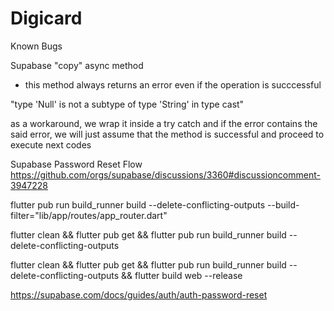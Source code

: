 # Digicard
 

Known Bugs

Supabase "copy" async method
  - this method always returns an error even if the operation is succcessful

 "type 'Null' is not a subtype of type 'String' in type cast"

 as a workaround, we wrap it inside a try catch and if the error contains the said error,
 we will just assume that the method is successful and proceed to execute next codes



Supabase Password Reset Flow
 https://github.com/orgs/supabase/discussions/3360#discussioncomment-3947228


 flutter pub run build_runner build --delete-conflicting-outputs --build-filter="lib/app/routes/app_router.dart"

 flutter clean && flutter pub get && flutter pub run build_runner build --delete-conflicting-outputs


 flutter clean && flutter pub get &&  flutter pub run build_runner build --delete-conflicting-outputs && flutter build web --release

 https://supabase.com/docs/guides/auth/auth-password-reset
